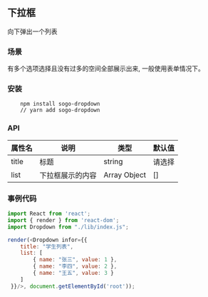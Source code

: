 ## 下拉框
向下弹出一个列表

### 场景
有多个选项选择且没有过多的空间全部展示出来, 一般使用表单情况下。

### 安装
```
    npm install sogo-dropdown
    // yarn add sogo-dropdown
```

### API
| 属性名 | 说明 | 类型 | 默认值 |
| ------| ------ | ------ | ----- |
|title| 标题 |string|请选择|
|list|下拉框展示的内容|Array Object|[]|

### 事例代码
```js
import React from 'react';
import { render } from 'react-dom';
import Dropdown from "./lib/index.js";

render(<Dropdown infor={{
    title: "学生列表",
    list: [
        { name: "张三", value: 1 },
        { name: "李四", value: 2 },
        { name: "王五", value: 3 }
    ]
 }}/>, document.getElementById('root'));
```